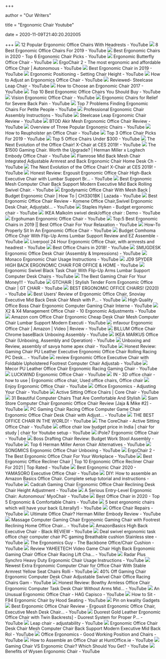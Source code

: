 +++
        
author = "Our Writers"
        
title = "Ergonomic Chair Youtube"
        
date = 2020-11-09T21:40:20.202005
        
+++
[ ![](https://i.ytimg.com/vi/dCMUJr8cp8Y/maxresdefault.jpg)](https://i.ytimg.com/vi/dCMUJr8cp8Y/maxresdefault.jpg) 12 Popular Ergonomic Office Chairs With Headrests - YouTube
[ ![](https://i.ytimg.com/vi/jcs9srbVTr0/maxresdefault.jpg)](https://i.ytimg.com/vi/jcs9srbVTr0/maxresdefault.jpg) 8 Best Ergonomic Office Chairs For 2019 - YouTube
[ ![](https://i.ytimg.com/vi/Xq-yBaIAee0/maxresdefault.jpg)](https://i.ytimg.com/vi/Xq-yBaIAee0/maxresdefault.jpg) Best Ergonomic Chairs in 2020 - Top 6 Ergonomic Chair Picks - YouTube
[ ![](https://i.ytimg.com/vi/SY3QPMASRq8/maxresdefault.jpg)](https://i.ytimg.com/vi/SY3QPMASRq8/maxresdefault.jpg) Ergonomic Butterfly Office Chair - YouTube
[ ![](https://i.ytimg.com/vi/yDgVoIj4wzs/maxresdefault.jpg)](https://i.ytimg.com/vi/yDgVoIj4wzs/maxresdefault.jpg) ErgoChair 2 - The most ergonomic and affordable Office Chair | Autonomous -  YouTube
[ ![](https://i.ytimg.com/vi/BY6Wdrr81Hg/maxresdefault.jpg)](https://i.ytimg.com/vi/BY6Wdrr81Hg/maxresdefault.jpg) Best Ergonomic Chair in 2019 - YouTube
[ ![](https://i.ytimg.com/vi/DZOxIEG3o3o/maxresdefault.jpg)](https://i.ytimg.com/vi/DZOxIEG3o3o/maxresdefault.jpg) Ergonomic Positioning - Setting Chair Height - YouTube
[ ![](https://i.ytimg.com/vi/LiJ9sU_cqLc/maxresdefault.jpg)](https://i.ytimg.com/vi/LiJ9sU_cqLc/maxresdefault.jpg) How to Adjust an Ergonomics Office Chair - YouTube
[ ![](https://i.ytimg.com/vi/S2HMUHQgqWY/maxresdefault.jpg)](https://i.ytimg.com/vi/S2HMUHQgqWY/maxresdefault.jpg) Reviewed- Steelcase Leap Chair - YouTube
[ ![](https://i.ytimg.com/vi/4ij_TNRWv_0/maxresdefault.jpg)](https://i.ytimg.com/vi/4ij_TNRWv_0/maxresdefault.jpg) How to Choose an Ergonomic Chair 2017 - YouTube
[ ![](https://i.ytimg.com/vi/LRMR_0v7P3I/maxresdefault.jpg)](https://i.ytimg.com/vi/LRMR_0v7P3I/maxresdefault.jpg) Top 10 Best Ergonomic Office Chairs You Should Buy - YouTube
[ ![](https://i.ytimg.com/vi/cY5hnejR94k/maxresdefault.jpg)](https://i.ytimg.com/vi/cY5hnejR94k/maxresdefault.jpg) Vision Ergonomic Office Chair - YouTube
[ ![](https://i.ytimg.com/vi/o1MGN4TqaRY/hqdefault.jpg)](https://i.ytimg.com/vi/o1MGN4TqaRY/hqdefault.jpg) Ergonomic Chairs for Relief for Severe Back Pain - YouTube
[ ![](https://i.ytimg.com/vi/DimRdGhiMZg/maxresdefault.jpg)](https://i.ytimg.com/vi/DimRdGhiMZg/maxresdefault.jpg) Top 7 Problems Finding Ergonomic Chairs For Petite People - YouTube
[ ![](https://i.ytimg.com/vi/YoPlQYU6IBc/maxresdefault.jpg)](https://i.ytimg.com/vi/YoPlQYU6IBc/maxresdefault.jpg) Professional Ergonomic Chair Assembly Instructions - YouTube
[ ![](https://i.ytimg.com/vi/MuZiNN6uvVA/maxresdefault.jpg)](https://i.ytimg.com/vi/MuZiNN6uvVA/maxresdefault.jpg) Steelcase Leap Ergonomic Chair Review - YouTube
[ ![](https://i.ytimg.com/vi/NG8O2JiXjpI/maxresdefault.jpg)](https://i.ytimg.com/vi/NG8O2JiXjpI/maxresdefault.jpg) BTOD Akir Mesh Ergonomic Office Chair Review - YouTube
[ ![](https://i.ytimg.com/vi/QSdjzI5JK0g/maxresdefault.jpg)](https://i.ytimg.com/vi/QSdjzI5JK0g/maxresdefault.jpg) Overview of Three Popular Ergonomic Chairs - YouTube
[ ![](https://i.ytimg.com/vi/n89WJUe0N0c/hqdefault.jpg)](https://i.ytimg.com/vi/n89WJUe0N0c/hqdefault.jpg) How to Reupholster an Office Chair - YouTube
[ ![](https://i.ytimg.com/vi/axgWWQFLbXQ/maxresdefault.jpg)](https://i.ytimg.com/vi/axgWWQFLbXQ/maxresdefault.jpg) Top 3 Office Chair Picks For 2019 - YouTube
[ ![](https://i.ytimg.com/vi/3B_DIhtqxpk/maxresdefault.jpg)](https://i.ytimg.com/vi/3B_DIhtqxpk/maxresdefault.jpg) Top 5 Office Chairs Under $300 - YouTube
[ ![](https://i.ytimg.com/vi/Mic_HK1TJj4/hqdefault.jpg)](https://i.ytimg.com/vi/Mic_HK1TJj4/hqdefault.jpg) The Next Evolution of the Office Chair! X-Chair at CES 2019! - YouTube
[ ![](https://i.ytimg.com/vi/b7YB-5dKKX4/maxresdefault.jpg)](https://i.ytimg.com/vi/b7YB-5dKKX4/maxresdefault.jpg) The $1500 Gaming Chair. Worth the Upgrade? | Herman Miller x Logitech  Embody Office Chair - YouTube
[ ![](https://i.ytimg.com/vi/AUurB3DS9Qc/maxresdefault.jpg)](https://i.ytimg.com/vi/AUurB3DS9Qc/maxresdefault.jpg)  Flamrose Mid Back Mesh Chair Integrated Adjustable Armrest and Back Ergonomic  Chair Home Desk Ch - YouTube
[ ![](https://i.ytimg.com/vi/Mic_HK1TJj4/maxresdefault.jpg)](https://i.ytimg.com/vi/Mic_HK1TJj4/maxresdefault.jpg) The Next Evolution of the Office Chair! X-Chair at CES 2019! - YouTube
[ ![](https://i.ytimg.com/vi/I0hPaT66HtQ/maxresdefault.jpg)](https://i.ytimg.com/vi/I0hPaT66HtQ/maxresdefault.jpg) Honest Review: Ergousit Ergonomic Office Chair High-Back Executive Chair  with Lumbar Support Br... - YouTube
[ ![](https://i.ytimg.com/vi/wIoS2q_h-bA/maxresdefault.jpg)](https://i.ytimg.com/vi/wIoS2q_h-bA/maxresdefault.jpg) Best Ergonomic Mesh Computer Chair Back Support Modern Executive Mid Back  Rolling Swivel Chair. - YouTube
[ ![](https://i.ytimg.com/vi/RhbvxIPDaDU/maxresdefault.jpg)](https://i.ytimg.com/vi/RhbvxIPDaDU/maxresdefault.jpg) Ergodynamic Office Chair With Mesh Back | Budget Ergonomic Chair | How To |  CH3301BK | Lazada - YouTube
[ ![](https://i.ytimg.com/vi/NvC9k6ggzuY/maxresdefault.jpg)](https://i.ytimg.com/vi/NvC9k6ggzuY/maxresdefault.jpg) Best Ergonomic Office Chair Review - Komene Office Chair,Swivel Ergonomic  Desk Chair, Adjustabl... - YouTube
[ ![](https://i.ytimg.com/vi/r5DOGvL4Z9E/maxresdefault.jpg)](https://i.ytimg.com/vi/r5DOGvL4Z9E/maxresdefault.jpg) Staples Hyken - Budget ergonomic chair - YouTube
[ ![](https://i.ytimg.com/vi/qxqUi3zEKzo/maxresdefault.jpg)](https://i.ytimg.com/vi/qxqUi3zEKzo/maxresdefault.jpg) IKEA Malkolm swivel desk/office chair : Demo - YouTube
[ ![](https://i.ytimg.com/vi/ZaYKeK5sCas/maxresdefault.jpg)](https://i.ytimg.com/vi/ZaYKeK5sCas/maxresdefault.jpg) Ergohuman Ergonomic Office Chair - YouTube
[ ![](https://i.ytimg.com/vi/UyChwtZRSbU/maxresdefault.jpg)](https://i.ytimg.com/vi/UyChwtZRSbU/maxresdefault.jpg) Top:5 Best Ergonomic Chairs in 2019 || Best Office Chair For Your  Relaxation - YouTube
[ ![](https://i.ytimg.com/vi/XSd1sgO8cJk/hqdefault.jpg)](https://i.ytimg.com/vi/XSd1sgO8cJk/hqdefault.jpg) How-To Properly Sit In An Ergonomic Office Chair - YouTube
[ ![](https://i.ytimg.com/vi/0J1mofeetNU/maxresdefault.jpg)](https://i.ytimg.com/vi/0J1mofeetNU/maxresdefault.jpg) Budget Comhoma Office Chair With Flip-Up Arms Lumbar Support Review and EZ  Assemble - YouTube
[ ![](https://i.ytimg.com/vi/k4fR4emc19U/maxresdefault.jpg)](https://i.ytimg.com/vi/k4fR4emc19U/maxresdefault.jpg) Liverpool 24 Hour Ergonomic Office Chair, with armrests and headrest -  YouTube
[ ![](https://i.ytimg.com/vi/IO2M3cBj8-s/maxresdefault.jpg)](https://i.ytimg.com/vi/IO2M3cBj8-s/maxresdefault.jpg) Best Office Chairs in 2018! - YouTube
[ ![](https://i.ytimg.com/vi/RgiiPdDUvJk/maxresdefault.jpg)](https://i.ytimg.com/vi/RgiiPdDUvJk/maxresdefault.jpg) SMUGDESK Ergonomic Office Desk Chair (Assembly & Impressions) - YouTube
[ ![](https://i.ytimg.com/vi/Z9kzHoldEs0/maxresdefault.jpg)](https://i.ytimg.com/vi/Z9kzHoldEs0/maxresdefault.jpg) Monaco Ergonomic Chair Usage Instructions - YouTube
[ ![](https://i.ytimg.com/vi/JDzuIW9RJj0/hqdefault.jpg)](https://i.ytimg.com/vi/JDzuIW9RJj0/hqdefault.jpg) JD9 SPYDER HIGH BACK ERGONOMIC CHAIR FOR OFFICE & HOME - YouTube
[ ![](https://i.ytimg.com/vi/b84-E7nx5rA/maxresdefault.jpg)](https://i.ytimg.com/vi/b84-E7nx5rA/maxresdefault.jpg) Ergonomic Swivel Black Task Chair With Flip-Up Arms Lumbar Support Computer  Desk Chairs - YouTube
[ ![](https://i.ytimg.com/vi/yS78NIy4x5g/maxresdefault.jpg)](https://i.ytimg.com/vi/yS78NIy4x5g/maxresdefault.jpg) The Best Gaming Chair For Your Money!!! - YouTube
[ ![](https://i.ytimg.com/vi/M4FYbIM-wi0/maxresdefault.jpg)](https://i.ytimg.com/vi/M4FYbIM-wi0/maxresdefault.jpg) GTCHAIR | Stylish Tender Form Ergonomic Office Chair | GT CHAIR - YouTube
[ ![](https://i.ytimg.com/vi/l8rP_nRwGio/maxresdefault.jpg)](https://i.ytimg.com/vi/l8rP_nRwGio/maxresdefault.jpg) BEST ERGONOMIC OFFICE CHAIRS! (2020) - YouTube
[ ![](https://i.ytimg.com/vi/oKJxKwpu1EA/maxresdefault.jpg)](https://i.ytimg.com/vi/oKJxKwpu1EA/maxresdefault.jpg) Best Users' Review of Ergonomic Office Chair, Snoviay Executive Mid Back  Desk Chair Mesh with P... - YouTube
[ ![](https://i.ytimg.com/vi/xMfxt_Kqeu8/maxresdefault.jpg)](https://i.ytimg.com/vi/xMfxt_Kqeu8/maxresdefault.jpg) High Quality Office Boss Chair Ergonomic Computer Gaming Chair Interne -  YouTube
[ ![](https://i.ytimg.com/vi/UPQUqio58oc/maxresdefault.jpg)](https://i.ytimg.com/vi/UPQUqio58oc/maxresdefault.jpg) X2 & X4 Management Office Chair - 10 Ergonomic Adjustments - YouTube
[ ![](https://i.ytimg.com/vi/gOiKwWUaTYs/hqdefault.jpg)](https://i.ytimg.com/vi/gOiKwWUaTYs/hqdefault.jpg) Amazon com Office Chair Ergonomic Cheap Desk Chair Mesh Computer Chair  Lumbar Support Modern Executi - YouTube
[ ![](https://i.ytimg.com/vi/PVKoxa_6GMM/maxresdefault.jpg)](https://i.ytimg.com/vi/PVKoxa_6GMM/maxresdefault.jpg) mfavour Ergonomic Office Chair | Amazon | Video | Review - YouTube
[ ![](https://i.ytimg.com/vi/FsuWZP1491E/maxresdefault.jpg)](https://i.ytimg.com/vi/FsuWZP1491E/maxresdefault.jpg) BILLUM Office Chair Chrome baseBlack Unboxing Assembly - YouTube
[ ![](https://i.ytimg.com/vi/HVdpracm1ME/maxresdefault.jpg)](https://i.ytimg.com/vi/HVdpracm1ME/maxresdefault.jpg) IKEA MARKUS Office Chair (Unboxing, Assembly and Operation) - YouTube
[ ![](https://i.ytimg.com/vi/Ut77dGWt33M/hqdefault.jpg)](https://i.ytimg.com/vi/Ut77dGWt33M/hqdefault.jpg) Unboxing and Review, assembly of savya home apex chair - YouTube
[ ![](https://i.ytimg.com/vi/wBqe30oBnzI/maxresdefault.jpg)](https://i.ytimg.com/vi/wBqe30oBnzI/maxresdefault.jpg) Honest Review: Gaming Chair PU Leather Executive Ergonomic Office Chair  Rolling Racing PC Desk... - YouTube
[ ![](https://i.ytimg.com/vi/8JrRz-8Yy_A/maxresdefault.jpg)](https://i.ytimg.com/vi/8JrRz-8Yy_A/maxresdefault.jpg) review Ergonomic Office Executive Chair with Foldable Upholstered Footrest  Computer Chair Adjustab - YouTube
[ ![](https://i.ytimg.com/vi/nUbzLxxBcXE/maxresdefault.jpg)](https://i.ytimg.com/vi/nUbzLxxBcXE/maxresdefault.jpg) Mecor PU Leather Office Chair Ergonomic Racing Gaming Chair - YouTube
[ ![](https://i.ytimg.com/vi/ZEwlMJrNzJk/hqdefault.jpg)](https://i.ytimg.com/vi/ZEwlMJrNzJk/hqdefault.jpg) LUCKWIND Ergonomic Office Chair - YouTube
[ ![](https://i.pinimg.com/originals/48/7a/c2/487ac2c8c4d8261a6bc749ae38b2d266.jpg)](https://i.pinimg.com/originals/48/7a/c2/487ac2c8c4d8261a6bc749ae38b2d266.jpg) IN - 3D office chair - how to use | Ergonomic office chair, Used office  chairs, Office chair
[ ![](https://i.ytimg.com/vi/42Bb4anFFlU/hqdefault.jpg)](https://i.ytimg.com/vi/42Bb4anFFlU/hqdefault.jpg) Enjoy Ergonomic Office Chair - YouTube
[ ![](https://i.ytimg.com/vi/ZSmpeAevAQU/maxresdefault.jpg)](https://i.ytimg.com/vi/ZSmpeAevAQU/maxresdefault.jpg) Office Ergonomics - Adjusting Your Chair - YouTube
[ ![](https://i.ytimg.com/vi/ZyNC-NcvXZ0/maxresdefault.jpg)](https://i.ytimg.com/vi/ZyNC-NcvXZ0/maxresdefault.jpg) Active Sitting Office Chairs | Core Chair - YouTube
[ ![](http://cdn.home-designing.com/wp-content/uploads/2018/08/Black-And-White-Computer-Chair-With-Neck-Support-Ergonomic-Rolling-Office-Chair-600x600.jpg)](http://cdn.home-designing.com/wp-content/uploads/2018/08/Black-And-White-Computer-Chair-With-Neck-Support-Ergonomic-Rolling-Office-Chair-600x600.jpg) 31 Beautiful Computer Chairs That Are Comfortable And Stylish
[ ![](https://i.ytimg.com/vi/41-vyeehcKg/maxresdefault.jpg)](https://i.ytimg.com/vi/41-vyeehcKg/maxresdefault.jpg) Siam Store Computer Chair Ergonomic Office Chair Review [Jaja & Mike #2] -  YouTube
[ ![](https://i.ytimg.com/vi/FXsmuGVefCw/maxresdefault.jpg)](https://i.ytimg.com/vi/FXsmuGVefCw/maxresdefault.jpg) PC Gaming Chair Racing Office Computer Game Chair Ergonomic Office Chair  Desk Chair with Adjust... - YouTube
[ ![](https://i.ytimg.com/vi/dRYsBqPfP9w/hqdefault.jpg)](https://i.ytimg.com/vi/dRYsBqPfP9w/hqdefault.jpg) THE BEST OFFICE CHAIR IN THE WORLD! - YouTube
[ ![](https://i.ytimg.com/vi/_Xhq0av6Wt8/maxresdefault.jpg)](https://i.ytimg.com/vi/_Xhq0av6Wt8/maxresdefault.jpg) The CoreChair - Active Sitting Office Chair - YouTube
[ ![](https://i.ytimg.com/vi/uXYNTYLWj1w/maxresdefault.jpg)](https://i.ytimg.com/vi/uXYNTYLWj1w/maxresdefault.jpg) office chair low budget price in India | chair for study | chair for Youtube  setup - YouTube
[ ![](https://i.ytimg.com/vi/5AJxolfev5o/maxresdefault.jpg)](https://i.ytimg.com/vi/5AJxolfev5o/maxresdefault.jpg) iPole7 Ergonomic Office Chair - YouTube
[ ![](https://i.ytimg.com/vi/PDUv_NcPUfg/maxresdefault.jpg)](https://i.ytimg.com/vi/PDUv_NcPUfg/maxresdefault.jpg) Boss Drafting Chair Review: Budget Work Stool Assembly - YouTube
[ ![](https://i.ytimg.com/vi/UAdayeUQ9fM/maxresdefault.jpg)](https://i.ytimg.com/vi/UAdayeUQ9fM/maxresdefault.jpg) Top 6 Herman Miller Aeron Chair Alternatives - YouTube
[ ![](https://i.ytimg.com/vi/UEILP4X4v9c/maxresdefault.jpg)](https://i.ytimg.com/vi/UEILP4X4v9c/maxresdefault.jpg) SONGMICS Ergonomic Office Chair Unboxing - YouTube
[ ![](https://i.ytimg.com/vi/uJP5HOOss4g/maxresdefault.jpg)](https://i.ytimg.com/vi/uJP5HOOss4g/maxresdefault.jpg) ErgoChair 2 - The Best Ergonomic Office Chair For Your Workplace - YouTube
[ ![](https://i.ytimg.com/vi/hR_NnvCizJ8/maxresdefault.jpg)](https://i.ytimg.com/vi/hR_NnvCizJ8/maxresdefault.jpg) Best Ergonomic Office Recliner Chair | Top 10 Ergonomic Office Recliner  Chair For 2021 | Top Rated - YouTube
[ ![](https://i.ytimg.com/vi/q0Hqkam85Jc/maxresdefault.jpg)](https://i.ytimg.com/vi/q0Hqkam85Jc/maxresdefault.jpg) Best Ergonomic Chair 2020 - YAMASORO Executive Office Chair - YouTube
[ ![](https://i.ytimg.com/vi/F5-F0GmoElA/maxresdefault.jpg)](https://i.ytimg.com/vi/F5-F0GmoElA/maxresdefault.jpg)  DIY: How to assemble an Amazon Basics Office Chair. Complete setup  tutorial and instructions - YouTube
[ ![](https://i.ytimg.com/vi/mMp7tQyF4qs/hqdefault.jpg)](https://i.ytimg.com/vi/mMp7tQyF4qs/hqdefault.jpg) Cadcah Gaming Chair Ergonomic Office Chair Reclining Desk Chair Height  Adjustment - YouTube
[ ![](https://i.ytimg.com/vi/gKHyQ4-sGhs/maxresdefault.jpg)](https://i.ytimg.com/vi/gKHyQ4-sGhs/maxresdefault.jpg) A Serious Entry-Level Ergonomic Chair: Autonomous' MyoChair - YouTube
[ ![](https://i.ytimg.com/vi/ZUSTf2CVT98/maxresdefault.jpg)](https://i.ytimg.com/vi/ZUSTf2CVT98/maxresdefault.jpg) Best Office Chair in 2020 - Top 5 Ergonomic & Comfortable Chairs - YouTube
[ ![](https://i.ytimg.com/vi/5GXWq0HoJwA/maxresdefault.jpg)](https://i.ytimg.com/vi/5GXWq0HoJwA/maxresdefault.jpg) 5 best ergonomic chairs which will have your back (Literally!) - YouTube
[ ![](https://i.ytimg.com/vi/rx8ezncgECI/maxresdefault.jpg)](https://i.ytimg.com/vi/rx8ezncgECI/maxresdefault.jpg) Office Chair Repairs - YouTube
[ ![](https://i.ytimg.com/vi/avWG8Zl27VQ/maxresdefault.jpg)](https://i.ytimg.com/vi/avWG8Zl27VQ/maxresdefault.jpg) Ultimate Office Chair? Herman Miller Embody Review - YouTube
[ ![](https://i.ytimg.com/vi/yaUHwHSNH5A/maxresdefault.jpg)](https://i.ytimg.com/vi/yaUHwHSNH5A/maxresdefault.jpg) Massage Computer Gaming Chair Ergonomic Gaming Chair with Footrest  Reclining Home Office Chair... - YouTube
[ ![](https://i.ytimg.com/vi/nXWu5Dk4-yw/maxresdefault.jpg)](https://i.ytimg.com/vi/nXWu5Dk4-yw/maxresdefault.jpg) AmazonBasics High Back Executive Chair - Black REVIEW - YouTube
[ ![](https://i.ytimg.com/vi/KRBjvvuLkYk/maxresdefault.jpg)](https://i.ytimg.com/vi/KRBjvvuLkYk/maxresdefault.jpg) Deal swivel ergonomic task office chair computer chair PC gaming Breathable  cushion Stainless stee - YouTube
[ ![](https://i.ytimg.com/vi/Qht3VoniY7w/maxresdefault.jpg)](https://i.ytimg.com/vi/Qht3VoniY7w/maxresdefault.jpg) The Ergonomics Guy - The Backbone Office/Chair Cushion - YouTube
[ ![](https://i.ytimg.com/vi/40wwy7gvszE/maxresdefault.jpg)](https://i.ytimg.com/vi/40wwy7gvszE/maxresdefault.jpg) Review YAHEETECH Video Game Chair High Back Ergonomic Gaming Chair Office  Chair Racing Lift Cha... - YouTube
[ ![](https://i.ytimg.com/vi/H930cPu9Geg/maxresdefault.jpg)](https://i.ytimg.com/vi/H930cPu9Geg/maxresdefault.jpg) Radar Plus Synchro Heavy Duty Ergonomic Chair Usage Instructions - YouTube
[ ![](https://i.ytimg.com/vi/2cxXvQDpvTU/maxresdefault.jpg)](https://i.ytimg.com/vi/2cxXvQDpvTU/maxresdefault.jpg) Newest Extra Ergonomic Computer Chair for Office Chair With Stable Armrest  Yellow Seat Chairs Rolli - YouTube
[ ![](https://i.ytimg.com/vi/AtuUT7EcPeA/maxresdefault.jpg)](https://i.ytimg.com/vi/AtuUT7EcPeA/maxresdefault.jpg) 40% Off Gaming Chair Ergonomic Computer Desk Chair Adjustable Swivel Chair  Office Racing Chairs Gam - YouTube
[ ![](https://i.ytimg.com/vi/Ii-1Gm4N9nc/maxresdefault.jpg)](https://i.ytimg.com/vi/Ii-1Gm4N9nc/maxresdefault.jpg) Honest Review: Bowthy Armless Office Chair Ergonomic Computer Task Desk  Chair Without Arms Mid... - YouTube
[ ![](https://i.ytimg.com/vi/DhH5mbZ9j5c/maxresdefault.jpg)](https://i.ytimg.com/vi/DhH5mbZ9j5c/maxresdefault.jpg) An Unusual Ergonomic Office Chair - HAG Capisco - YouTube
[ ![](https://i.ytimg.com/vi/8v_Z_86zSRY/maxresdefault.jpg)](https://i.ytimg.com/vi/8v_Z_86zSRY/maxresdefault.jpg) How to Sit - F94 Ergonomic Chair by Hood Seating - YouTube
[ ![](https://i.pinimg.com/736x/98/0e/4f/980e4fafca2e8eb34479ef9cca1b385c.jpg)](https://i.pinimg.com/736x/98/0e/4f/980e4fafca2e8eb34479ef9cca1b385c.jpg) Pin on kwality Gadgets
[ ![](https://i.ytimg.com/vi/SntXKlFy3OI/maxresdefault.jpg)](https://i.ytimg.com/vi/SntXKlFy3OI/maxresdefault.jpg) Best Ergonomic Office Chair Review - Ergousit Ergonomic Office Chair,  Executive Mesh Desk Chair... - YouTube
[ ![](https://i.ytimg.com/vi/kSJnNzDgCTQ/maxresdefault.jpg)](https://i.ytimg.com/vi/kSJnNzDgCTQ/maxresdefault.jpg) Duorest Gold Leather Ergonomic Office Chair with Twin Backrests] - Duorest  System for Proper P... - YouTube
[ ![](https://i.ytimg.com/vi/nqQjNYx-Eyw/sddefault.jpg)](https://i.ytimg.com/vi/nqQjNYx-Eyw/sddefault.jpg) Leap chair - adjustability - YouTube
[ ![](https://i.ytimg.com/vi/oHfDKanpgW0/maxresdefault.jpg)](https://i.ytimg.com/vi/oHfDKanpgW0/maxresdefault.jpg)  Ergonomic Office Chair Desk Chair Mesh Computer Chair Back Support  Modern Executive Mid Back Rol - YouTube
[ ![](https://i.ytimg.com/vi/P721qUkJD28/maxresdefault.jpg)](https://i.ytimg.com/vi/P721qUkJD28/maxresdefault.jpg) Office Ergonomics - Good Working Position and Chairs - YouTube
[ ![](https://i.ytimg.com/vi/n5D7lTjmpaY/maxresdefault.jpg)](https://i.ytimg.com/vi/n5D7lTjmpaY/maxresdefault.jpg) How to Assemble an Office Chair at HuntOffice.ie - YouTube
[ ![](https://i.ytimg.com/vi/Y0ARF9FpTUA/maxresdefault.jpg)](https://i.ytimg.com/vi/Y0ARF9FpTUA/maxresdefault.jpg) Gaming Chair VS Ergonomic Chair? Which Should You Get? - YouTube
[ ![](https://i.ytimg.com/vi/cvyg4vqoJIQ/maxresdefault.jpg)](https://i.ytimg.com/vi/cvyg4vqoJIQ/maxresdefault.jpg) Benefits of Wysen Ergonomic Chair - YouTube
